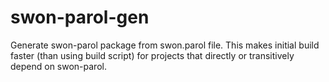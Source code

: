 # swon-parol-gen

Generate swon-parol package from swon.parol file.
This makes initial build faster (than using build script) for projects that directly or transitively depend on swon-parol.
